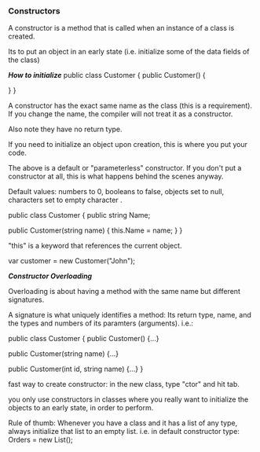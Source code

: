 ### Constructors 

A constructor is a method that is called when an instance of a class is created. 

Its to put an object in an early state (i.e. initialize some of the data fields of the class)

***How to initialize***
public class Customer
{
  public Customer()
  {

  }
}

A constructor has the exact same name as the class (this is a requirement). If you change the name, the compiler will not treat it as a constructor. 

Also note they have no return type. 

If you need to initialize an object upon creation, this is where you put your code. 

The above is a default or "parameterless" constructor. If you don't put a constructor at all, this is what happens behind the scenes anyway. 

Default values: numbers to 0, booleans to false, objects set to null, characters set to empty character .


public class Customer
{
  public string Name;

  public Customer(string name)
  {
    this.Name = name; 
  }
}

"this" is a keyword that references the current object. 

var customer = new Customer("John");

***Constructor Overloading***

Overloading is about having a method with the same name but different signatures.

A signature is what uniquely identifies a method: Its return type, name, and the types and numbers of its paramters (arguments). i.e.: 

public class Customer 
{
  public Customer() {...}

  public Customer(string name) {...}

  public Customer(int id, string name) {...}
}


fast way to create constructor:
in the new class, type "ctor" and hit tab.


you only use constructors in classes where you really want to initialize the objects to an early state, in order to perform. 

Rule of thumb: 
Whenever you have a class and it has a list of any type, always initialize that list to an empty list. i.e. in default constructor type: 
Orders = new List<Order>();